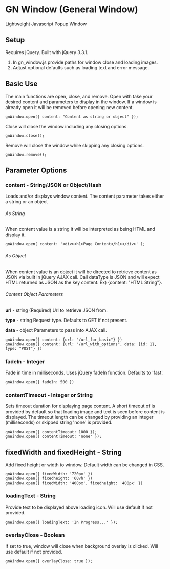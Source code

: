 # GN Window (General Window)
Lightweight Javascript Popup Window

## Setup
Requires jQuery. Built with jQuery 3.3.1.
1. In gn_window.js provide paths for window close and loading images.
2. Adjust optional defaults such as loading text and error message.

## Basic Use
The main functions are open, close, and remove. Open with take your desired content and parameters to display in the window. If a window is already open it will be removed before opening new content.
```
gnWindow.open({ content: "Content as string or object" });
```

Close will close the window including any closing options.
```
gnWindow.close();
```

Remove will close the window while skipping any closing options.
```
gnWindow.remove();
```

## Parameter Options

### content - String/JSON or Object/Hash
Loads and/or displays window content.
The content parameter takes either a string or an object

###### As String
When content value is a string it will be interpreted as being HTML and display it.
```
gnWindow.open( content: '<div><h1>Page Content</h1></div>' );
```

###### As Object
When content value is an object it will be directed to retrieve content as JSON via built in jQuery AJAX call. Call dataType is JSON and will expect HTML returned as JSON as the key content. Ex) {content: "HTML String"}.

###### Content Object Parameters
**url** - string (Required)
Url to retrieve JSON from.

**type** - string
Request type. Defaults to GET if not present.

**data** - object
Parameters to pass into AJAX call.
```
gnWindow.open({ content: {url: "/url_for_basic"} })
gnWindow.open({ content: {url: "/url_with_options", data: {id: 1}, type: "POST"} })
```

### fadeIn - Integer
Fade in time in milliseconds. Uses jQuery fadeIn function. Defaults to 'fast'.
```
gnWindow.open({ fadeIn: 500 })
```

### contentTimeout - Integer or String
Sets timeout duration for displaying page content.
A short timeout of is provided by default so that loading image and text is seen before content is displayed. The timeout length can be changed by providing an integer (milliseconds) or skipped string 'none' is provided.
```
gnWindow.open({ contentTimeout: 1000 });
gnWindow.open({ contentTimeout: 'none' });
```

## fixedWidth and fixedHeight - String
Add fixed height or width to window. Default width can be changed in CSS.
```
gnWindow.open({ fixedWidth: '720px' })
gnWindow.open({ fixedheight: '60vh' })
gnWindow.open({ fixedWidth: '400px', fixedheight: '400px' })
```
### loadingText - String
Provide text to be displayed above loading icon. Will use default if not provided.
```
gnWindow.open({ loadingText: 'In Progress...' });
```

### overlayClose - Boolean
If set to true, window will close when background overlay is clicked. Will use default if not provided.
```
gnWindow.open({ overlayClose: true });
```
